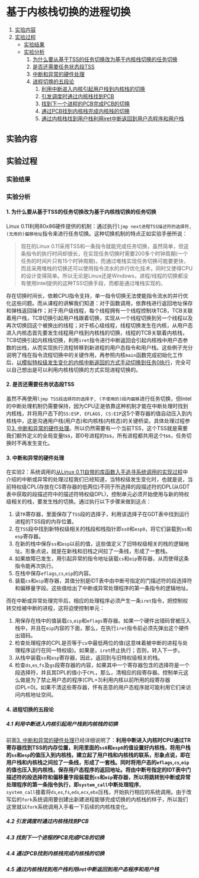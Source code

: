 # 基于内核栈切换的进程切换

1. [实验内容](#实验内容)
2. [实验过程](#实验过程)
    - [实验结果](#实验结果)
	- [实验分析](#实验分析)
	    1. [为什么要从基于TSS的任务切换改为基于内核栈切换的任务切换](#1-为什么要从基于tss的任务切换改为基于内核栈切换的任务切换)
		2. [是否还需要任务状态段TSS](#2-是否还需要任务状态段tss)
		3. [中断和异常的硬件处理](#3-中断和异常的硬件处理)
		4. [进程切换的五段论](#4-进程切换的五段论)
		    1. [利用中断进入内核引起用户栈到内核栈的切换](#41-利用中断进入内核引起用户栈到内核栈的切换)
			2. [引发调度时通过内核栈找到PCB](#42-引发调度时通过内核栈找到pcb)
			3. [找到下一个进程的PCB完成PCB的切换](#43-找到下一个进程的pcb完成pcb的切换)
			4. [通过PCB找到内核栈完成内核栈的切换](#44-通过pcb找到内核栈完成内核栈的切换)
			5. [通过内核栈找到用户栈利用iret中断返回到用户态程序和用户栈](#45-通过内核栈找到用户栈利用iret中断返回到用户态程序和用户栈)

## 实验内容

## 实验过程

### 实验结果

### 实验分析

#### 1. 为什么要从基于TSS的任务切换改为基于内核栈切换的任务切换
Linux 0.11利用80x86硬件提供的机制：通过执行`ljmp next进程TSS描述符的选择符, (无用的)偏移地址`指令来进行任务切换。这种切换机制的特点正如实验手册所说：    
> 现在的Linux 0.11采用TSS和一条指令就能完成任务切换，虽然简单，但这条指令的执行时间却很长，在实现任务切换时需要200多个时钟周期(一个任务的时间片只有15个时钟周期)。而通过堆栈实现任务切换可能要更快，而且采用堆栈的切换还可以使用指令流水的并行优化技术，同时又使得CPU的设计变得简单。所以无论是Linux还是Windows，进程/线程的切换都没有使用Intel提供的这种TSS切换手段，而都是通过堆栈实现的。   

存在切换时间长，依赖CPU指令支持，单一指令切换无法使能指令流水的并行优化这些问题。而从课程的讲解我们知道：对于函数调用，依靠栈进行返回地址保存和弹栈返回操作；对于用户级线程，每个线程拥有一个线程控制块TCB，TCB关联着用户栈，TCB切换引起用户栈跟着切换，实现从一个线程切换到另一个线程以及再次切换回这个被换出的线程；对于核心级线程，线程切换发生在内核，从用户态进入内核态首先要发生线程用户栈到内核栈的切换，线程的TCB关联着内核栈，TCB切换引起内核栈切换，利用`iret`指令进行中断返回会引起内核栈中用户态参数的出栈，从而实现执行流程转移到新进程的用户态指令和用户栈。这些例子充分说明了栈在指令流程切换中的关键作用，再参照内核`main`函数完成初始化工作后，[以模拟特权级发生变化的内核中断返回的方式手动切换到任务0执行](https://github.com/Wangzhike/HIT-Linux-0.11/blob/master/3-processTrack/3-processTrack.md#13-以模拟从特权级发生变化的内核中断处理过程返回的方式手动切换到任务0去执行)，完全可以自己想出是可以利用内核栈切换的方式实现进程切换的。    

#### 2. 是否还需要任务状态段TSS
虽然不再使用`ljmp TSS段选择符的选择子, (不使用的)段内偏移`进行任务切换，但Intel的中断处理机制仍需要保持，因为CPU正是依靠这种机制才能在中断处理时找到内核栈，并将用户态下的`SS:ESP, EFLAGS, CS:EIP`这5个寄存器的值自动压入到内核栈中，这是沟通用户栈(用户态)和内核栈(内核态)的关键桥梁。具体处理过程参见[3. 中断和异常的硬件处理](#3-中断和异常的硬件处理)。所以仍然需要有一个当前TSS，这个TSS就是需要我们额外定义的全局变量tss，即0号进程的tss，所有进程都共用这个tss，任务切换时不再发生变化。    

#### 3. 中断和异常的硬件处理
在实验2：系统调用的[从Linux 0.11自带的库函数入手追寻系统调用的实现过程](https://github.com/Wangzhike/HIT-Linux-0.11/blob/master/2-syscall/2-syscall.md#1-从linux-011自带的库函数入手追寻系统调用的实现过程)中介绍的中断或异常的处理过程我们已经知道，当特权级发生变化时，也就是说，当前特权级CPL(存放在CS寄存器的低两位)不同于所选择的段描述符的DPL(从GDT表中获取的段描述符中的描述符特权级DPL)，控制单元必须开始使用与新的特权级相关的栈，要发生栈的切换。通过执行以下步骤来做到这点：    
1. 读`TR`寄存器，里面保存了`TSS`段的选择子，利用该选择子在GDT表中找到运行进程的TSS段的内存位置。    
2. 在`TSS`段中找到新特权级相关的栈段和栈指针即`ss0`和`esp0`，将它们装载到`ss`和`esp`寄存器。    
3. 在新的栈中保存`ss`和`esp`以前的值，这些值定义了旧特权级相关的栈的逻辑地址。形象点说，就是在新栈和旧栈之间拉了一条线，形成了一套栈。    
4. 如果故障已发生，用引起异常的指令地址装载`cs`和`eip`寄存器，从而使得这条指令能再次执行。    
5. 在栈中保存`eflags`,`cs`,`eip`的内容。   
6. 装载`cs`和`eip`寄存器，其值分别是IDT表中由中断号指定的门描述符的段选择符和偏移量字段。这些值给出了中断或异常处理程序的第一条指令的逻辑地址。    

而在中断或异常处理完毕后，相应的处理程序必须产生一条`iret`指令，把控制权转交给被中断的进程，这将迫使控制单元：    
1. 用保存在栈中的值装载`cs`,`eip`和`eflags`寄存器。如果一个硬件出错码曾被压入栈中，并且在`eip`内容的下面，那么，在执行`iret`指令前必须先弹出这个硬件出错码。    
2. 检查处理程序的CPL是否等于`cs`中最低两位的值(这意味着被中断的进程与处理程序运行在同一特权级)。如果是，`iret`终止执行；否则，转入下一步。    
3. 从栈中装载`ss`和`esp`寄存器，因此，返回到与旧特权级相关的栈。    
4. 检查`ds`,`es`,`fs`及`gs`段寄存器的内容，如果其中一个寄存器包含的选择符是一个段选择符，并且其DPL的值小于`CPL`，那么，清相应的段寄存器。控制单元这么做是为了禁止用户态的程序(CPL=3)利用内核以前所用的段寄存器(DPL=0)。如果不清这些寄存器，怀有恶意的用户态程序就可能利用它们来访问内核地址空间。    

#### 4. 进程切换的五段论

##### 4.1 利用中断进入内核引起用户栈到内核栈的切换
前面[3. 中断和异常的硬件处理](#3-中断和异常的硬件处理)已经详细说明了：**利用中断进入内核时CPU通过TR寄存器找到TSS的内存位置，利用里面的`ss0`和`esp0`的值设置好内核栈，将用户栈的`ss`和`esp`的值压入到内核栈，建立起了用户栈和内核栈的联系，形象点说，即在用户栈和内核栈之间拉了一条线，形成了一套栈。同时将用户态的`eflags`,`cs`,`eip`的值也压入到内核栈，保存用户态程序的返回地址。将由中断号指定的IDT表中门描述符的段选择符和偏移量字段装载到`cs`和`eip`寄存器，所以将跳转到中断或异常处理程序的第一条指令执行，即`system_call`中断处理程序**。    
`system_call`接着将`ds`,`es`,`fs`,`edx`,`ecx`,`ebx`压栈，开始执行相应的系统调用。由于改写后的`fork`系统调用要创建出新建进程能够完成切换的内核栈的样子，所以我们这里就以`fork`系统调用入手看一下后续的内核栈变化。

##### 4.2 引发调度时通过内核栈找到PCB

##### 4.3 找到下一个进程的PCB完成PCB的切换

##### 4.4 通过PCB找到内核栈完成内核栈的切换

##### 4.5 通过内核栈找到用户栈利用iret中断返回到用户态程序和用户栈
